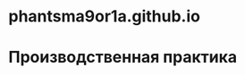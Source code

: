 # phantsma9or1a.github.io

<html>

  <body>
    <h1>Производственная практика</h1>
  </body>
  
</html>
